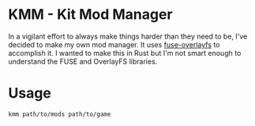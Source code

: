 # KMM - Kit Mod Manager
In a vigilant effort to always make things harder than they need to be, I've decided to make my own mod manager. It uses [fuse-overlayfs](https://github.com/containers/fuse-overlayfs) to accomplish it.
I wanted to make this in Rust but I'm not smart enough to understand the FUSE and OverlayFS libraries.

# Usage

```sh
kmm path/to/mods path/to/game
```

